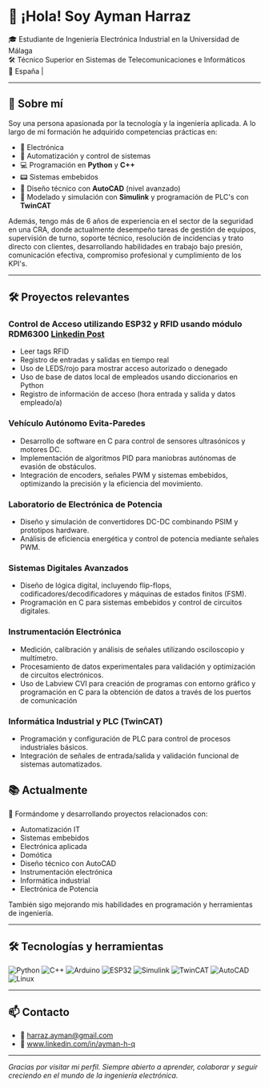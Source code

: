 # 👋 ¡Hola! Soy Ayman Harraz

🎓 Estudiante de Ingeniería Electrónica Industrial en la Universidad de Málaga  
🛠️ Técnico Superior en Sistemas de Telecomunicaciones e Informáticos  
📍 España |

---

## 🚀 Sobre mí

Soy una persona apasionada por la tecnología y la ingeniería aplicada. A lo largo de mi formación he adquirido competencias prácticas en:

- 🔌 Electrónica
- 🤖 Automatización y control de sistemas
- 💻 Programación en **Python** y **C++**
- 📟 Sistemas embebidos
- 📐 Diseño técnico con **AutoCAD** (nivel avanzado)
- 🧠 Modelado y simulación con **Simulink** y programación de PLC's con **TwinCAT**

Además, tengo más de 6 años de experiencia en el sector de la seguridad en una CRA, donde actualmente desempeño tareas de gestión de equipos, supervisión de turno, soporte técnico, resolución de incidencias y trato directo con clientes, desarrollando habilidades en trabajo bajo presión, comunicación efectiva, compromiso profesional y cumplimiento de los KPI's.

---
## 🛠️ Proyectos relevantes

### Control de Acceso utilizando ESP32 y RFID usando módulo RDM6300 [Linkedin Post]([https://docs.github.com](https://www.linkedin.com/posts/ayman-h-q_python-esp32-rfid-activity-7365683248439476225-IULr?utm_source=share&utm_medium=member_desktop&rcm=ACoAACY4wacBnHF8CWSPbw8vk7NhhipzcEhA_FI))


- Leer tags RFID
- Registro de entradas y salidas en tiempo real
- Uso de LEDS/rojo para mostrar acceso autorizado o denegado
- Uso de base de datos local de empleados usando diccionarios en Python
- Registro de información de acceso (hora entrada y salida y datos empleado/a)

### Vehículo Autónomo Evita-Paredes

- Desarrollo de software en C para control de sensores ultrasónicos y motores DC.
- Implementación de algoritmos PID para maniobras autónomas de evasión de obstáculos.
- Integración de encoders, señales PWM y sistemas embebidos, optimizando la precisión y la eficiencia del movimiento.

### Laboratorio de Electrónica de Potencia

- Diseño y simulación de convertidores DC-DC combinando PSIM y prototipos hardware.
- Análisis de eficiencia energética y control de potencia mediante señales PWM.

### Sistemas Digitales Avanzados
- Diseño de lógica digital, incluyendo flip-flops, codificadores/decodificadores y máquinas de estados finitos (FSM).
- Programación en C para sistemas embebidos y control de circuitos digitales.

### Instrumentación Electrónica
- Medición, calibración y análisis de señales utilizando osciloscopio y multímetro.
- Procesamiento de datos experimentales para validación y optimización de circuitos electrónicos.
- Uso de Labview CVI para creación de programas con entorno gráfico y programación en C para la obtención de datos a través de los puertos de comunicación

### Informática Industrial y PLC (TwinCAT)
- Programación y configuración de PLC para control de procesos industriales básicos.
- Integración de señales de entrada/salida y validación funcional de sistemas automatizados.

## 📚 Actualmente

🔧 Formándome y desarrollando proyectos relacionados con:

- Automatización IT  
- Sistemas embebidos  
- Electrónica aplicada  
- Domótica  
- Diseño técnico con AutoCAD
- Instrumentación electrónica
- Informática industrial
- Electrónica de Potencia  

También sigo mejorando mis habilidades en programación y herramientas de ingeniería.

---

## 🛠️ Tecnologías y herramientas

![Python](https://img.shields.io/badge/-Python-3776AB?style=flat&logo=python&logoColor=white)
![C++](https://img.shields.io/badge/-C++-00599C?style=flat&logo=cplusplus&logoColor=white)
![Arduino](https://img.shields.io/badge/-Arduino-00979D?style=flat&logo=arduino&logoColor=white)
![ESP32](https://img.shields.io/badge/-ESP32-grey?style=flat)
![Simulink](https://img.shields.io/badge/-Simulink-F77F00?style=flat&logo=mathworks&logoColor=white)
![TwinCAT](https://img.shields.io/badge/-TwinCAT-blue?style=flat)
![AutoCAD](https://img.shields.io/badge/-AutoCAD-E34F26?style=flat&logo=autodesk&logoColor=white)
![Linux](https://img.shields.io/badge/-Linux-FCC624?style=flat&logo=linux&logoColor=black)

---

## 📫 Contacto

- 📧 harraz.ayman@gmail.com  
- 💼 www.linkedin.com/in/ayman-h-q


---

_Gracias por visitar mi perfil. Siempre abierto a aprender, colaborar y seguir creciendo en el mundo de la ingeniería electrónica._
